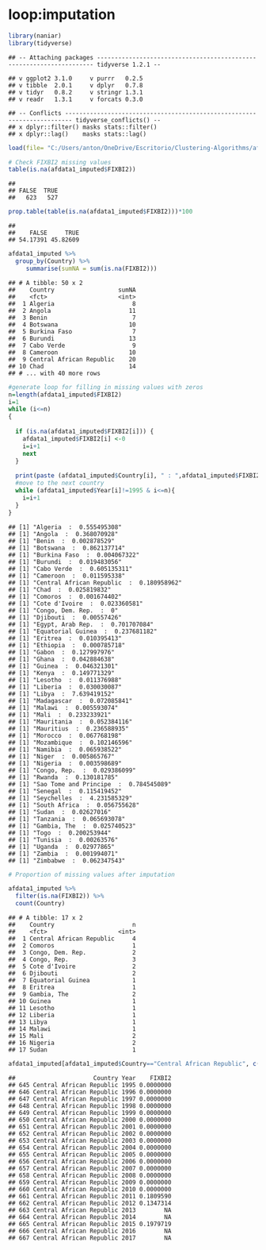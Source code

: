 loop:imputation
================

``` r
library(naniar)
library(tidyverse)
```

    ## -- Attaching packages --------------------------------------------------------------------- tidyverse 1.2.1 --

    ## v ggplot2 3.1.0     v purrr   0.2.5
    ## v tibble  2.0.1     v dplyr   0.7.8
    ## v tidyr   0.8.2     v stringr 1.3.1
    ## v readr   1.3.1     v forcats 0.3.0

    ## -- Conflicts ------------------------------------------------------------------------ tidyverse_conflicts() --
    ## x dplyr::filter() masks stats::filter()
    ## x dplyr::lag()    masks stats::lag()

``` r
load(file= "C:/Users/anton/OneDrive/Escritorio/Clustering-Algorithms/afdata1_imputed.Rdata")
```

``` r
# Check FIXBI2 missing values
table(is.na(afdata1_imputed$FIXBI2))
```

    ## 
    ## FALSE  TRUE 
    ##   623   527

``` r
prop.table(table(is.na(afdata1_imputed$FIXBI2)))*100
```

    ## 
    ##    FALSE     TRUE 
    ## 54.17391 45.82609

``` r
afdata1_imputed %>% 
  group_by(Country) %>% 
     summarise(sumNA = sum(is.na(FIXBI2)))
```

    ## # A tibble: 50 x 2
    ##    Country                  sumNA
    ##    <fct>                    <int>
    ##  1 Algeria                      8
    ##  2 Angola                      11
    ##  3 Benin                        7
    ##  4 Botswana                    10
    ##  5 Burkina Faso                 7
    ##  6 Burundi                     13
    ##  7 Cabo Verde                   9
    ##  8 Cameroon                    10
    ##  9 Central African Republic    20
    ## 10 Chad                        14
    ## # ... with 40 more rows

``` r
#generate loop for filling in missing values with zeros
n=length(afdata1_imputed$FIXBI2)
i=1
while (i<=n)
{
  
  if (is.na(afdata1_imputed$FIXBI2[i])) {
    afdata1_imputed$FIXBI2[i] <-0
    i=i+1
    next
  }
  
  print(paste (afdata1_imputed$Country[i], " : ",afdata1_imputed$FIXBI2[i]))
  #move to the next country
  while (afdata1_imputed$Year[i]!=1995 & i<=n){
    i=i+1
  }
}
```

    ## [1] "Algeria  :  0.555495308"
    ## [1] "Angola  :  0.368070928"
    ## [1] "Benin  :  0.002878529"
    ## [1] "Botswana  :  0.862137714"
    ## [1] "Burkina Faso  :  0.004067322"
    ## [1] "Burundi  :  0.019483056"
    ## [1] "Cabo Verde  :  0.605135311"
    ## [1] "Cameroon  :  0.011595338"
    ## [1] "Central African Republic  :  0.180958962"
    ## [1] "Chad  :  0.025819832"
    ## [1] "Comoros  :  0.001674402"
    ## [1] "Cote d'Ivoire  :  0.023360581"
    ## [1] "Congo, Dem. Rep.  :  0"
    ## [1] "Djibouti  :  0.00557426"
    ## [1] "Egypt, Arab Rep.  :  0.701707084"
    ## [1] "Equatorial Guinea  :  0.237681182"
    ## [1] "Eritrea  :  0.010395413"
    ## [1] "Ethiopia  :  0.000785718"
    ## [1] "Gabon  :  0.127997976"
    ## [1] "Ghana  :  0.042884638"
    ## [1] "Guinea  :  0.046321301"
    ## [1] "Kenya  :  0.149771329"
    ## [1] "Lesotho  :  0.011376988"
    ## [1] "Liberia  :  0.030030087"
    ## [1] "Libya  :  7.639419152"
    ## [1] "Madagascar  :  0.072085841"
    ## [1] "Malawi  :  0.005593074"
    ## [1] "Mali  :  0.233233921"
    ## [1] "Mauritania  :  0.052384116"
    ## [1] "Mauritius  :  0.236588935"
    ## [1] "Morocco  :  0.067768198"
    ## [1] "Mozambique  :  0.102146596"
    ## [1] "Namibia  :  0.065938522"
    ## [1] "Niger  :  0.005865767"
    ## [1] "Nigeria  :  0.003598689"
    ## [1] "Congo, Rep.  :  0.029386099"
    ## [1] "Rwanda  :  0.130181785"
    ## [1] "Sao Tome and Principe  :  0.784545089"
    ## [1] "Senegal  :  0.115419452"
    ## [1] "Seychelles  :  4.231585329"
    ## [1] "South Africa  :  0.056755628"
    ## [1] "Sudan  :  0.02627016"
    ## [1] "Tanzania  :  0.065693078"
    ## [1] "Gambia, The  :  0.025740523"
    ## [1] "Togo  :  0.200253944"
    ## [1] "Tunisia  :  0.00263576"
    ## [1] "Uganda  :  0.02977865"
    ## [1] "Zambia  :  0.001994071"
    ## [1] "Zimbabwe  :  0.062347543"

``` r
# Proportion of missing values after imputation

afdata1_imputed %>% 
  filter(is.na(FIXBI2)) %>% 
  count(Country)
```

    ## # A tibble: 17 x 2
    ##    Country                      n
    ##    <fct>                    <int>
    ##  1 Central African Republic     4
    ##  2 Comoros                      1
    ##  3 Congo, Dem. Rep.             2
    ##  4 Congo, Rep.                  3
    ##  5 Cote d'Ivoire                2
    ##  6 Djibouti                     2
    ##  7 Equatorial Guinea            1
    ##  8 Eritrea                      1
    ##  9 Gambia, The                  2
    ## 10 Guinea                       1
    ## 11 Lesotho                      1
    ## 12 Liberia                      1
    ## 13 Libya                        1
    ## 14 Malawi                       1
    ## 15 Mali                         2
    ## 16 Nigeria                      2
    ## 17 Sudan                        1

``` r
afdata1_imputed[afdata1_imputed$Country=="Central African Republic", c("Country","Year", "FIXBI2")]
```

    ##                      Country Year    FIXBI2
    ## 645 Central African Republic 1995 0.0000000
    ## 646 Central African Republic 1996 0.0000000
    ## 647 Central African Republic 1997 0.0000000
    ## 648 Central African Republic 1998 0.0000000
    ## 649 Central African Republic 1999 0.0000000
    ## 650 Central African Republic 2000 0.0000000
    ## 651 Central African Republic 2001 0.0000000
    ## 652 Central African Republic 2002 0.0000000
    ## 653 Central African Republic 2003 0.0000000
    ## 654 Central African Republic 2004 0.0000000
    ## 655 Central African Republic 2005 0.0000000
    ## 656 Central African Republic 2006 0.0000000
    ## 657 Central African Republic 2007 0.0000000
    ## 658 Central African Republic 2008 0.0000000
    ## 659 Central African Republic 2009 0.0000000
    ## 660 Central African Republic 2010 0.0000000
    ## 661 Central African Republic 2011 0.1809590
    ## 662 Central African Republic 2012 0.1347314
    ## 663 Central African Republic 2013        NA
    ## 664 Central African Republic 2014        NA
    ## 665 Central African Republic 2015 0.1979719
    ## 666 Central African Republic 2016        NA
    ## 667 Central African Republic 2017        NA
